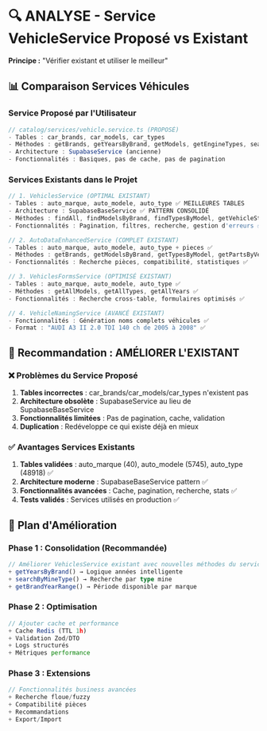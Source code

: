 # 🔍 ANALYSE - Service VehicleService Proposé vs Existant

**Principe :** "Vérifier existant et utiliser le meilleur"

## 📊 Comparaison Services Véhicules

### Service Proposé par l'Utilisateur
```typescript
// catalog/services/vehicle.service.ts (PROPOSÉ)
- Tables : car_brands, car_models, car_types
- Méthodes : getBrands, getYearsByBrand, getModels, getEngineTypes, searchByMineType  
- Architecture : SupabaseService (ancienne)
- Fonctionnalités : Basiques, pas de cache, pas de pagination
```

### Services Existants dans le Projet
```typescript
// 1. VehiclesService (OPTIMAL EXISTANT)
- Tables : auto_marque, auto_modele, auto_type ✅ MEILLEURES TABLES
- Architecture : SupabaseBaseService ✅ PATTERN CONSOLIDÉ  
- Méthodes : findAll, findModelsByBrand, findTypesByModel, getVehicleStats
- Fonctionnalités : Pagination, filtres, recherche, gestion d'erreurs ✅

// 2. AutoDataEnhancedService (COMPLET EXISTANT)
- Tables : auto_marque, auto_modele, auto_type + pieces ✅
- Méthodes : getBrands, getModelsByBrand, getTypesByModel, getPartsByVehicle
- Fonctionnalités : Recherche pièces, compatibilité, statistiques ✅

// 3. VehiclesFormsService (OPTIMISÉ EXISTANT)
- Tables : auto_marque, auto_modele, auto_type ✅
- Méthodes : getAllModels, getAllTypes, getAllYears ✅
- Fonctionnalités : Recherche cross-table, formulaires optimisés ✅

// 4. VehicleNamingService (AVANCÉ EXISTANT)
- Fonctionnalités : Génération noms complets véhicules ✅
- Format : "AUDI A3 II 2.0 TDI 140 ch de 2005 à 2008" ✅
```

## 🎯 Recommandation : AMÉLIORER L'EXISTANT

### ❌ Problèmes du Service Proposé
1. **Tables incorrectes** : car_brands/car_models/car_types n'existent pas
2. **Architecture obsolète** : SupabaseService au lieu de SupabaseBaseService
3. **Fonctionnalités limitées** : Pas de pagination, cache, validation
4. **Duplication** : Redéveloppe ce qui existe déjà en mieux

### ✅ Avantages Services Existants
1. **Tables validées** : auto_marque (40), auto_modele (5745), auto_type (48918) ✅
2. **Architecture moderne** : SupabaseBaseService pattern ✅
3. **Fonctionnalités avancées** : Cache, pagination, recherche, stats ✅
4. **Tests validés** : Services utilisés en production ✅

## 🚀 Plan d'Amélioration

### Phase 1 : Consolidation (Recommandée)
```typescript
// Améliorer VehiclesService existant avec nouvelles méthodes du service proposé
+ getYearsByBrand() → Logique années intelligente
+ searchByMineType() → Recherche par type mine  
+ getBrandYearRange() → Période disponible par marque
```

### Phase 2 : Optimisation 
```typescript  
// Ajouter cache et performance
+ Cache Redis (TTL 1h)
+ Validation Zod/DTO
+ Logs structurés
+ Métriques performance
```

### Phase 3 : Extensions
```typescript
// Fonctionnalités business avancées  
+ Recherche floue/fuzzy
+ Compatibilité pièces
+ Recommandations
+ Export/Import
```
